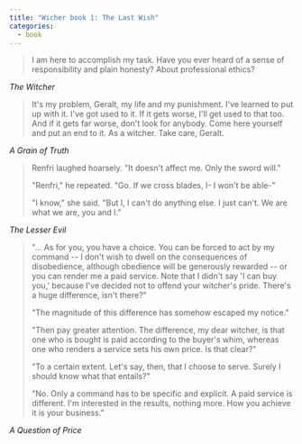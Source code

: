 ```yaml
---
title: "Wicher book 1: The Last Wish"
categories:
  - book
---
```


> I am here to accomplish my task. Have you ever heard of a sense of responsibility and plain honesty? About professional ethics?

*The Witcher*

> It's my problem, Geralt, my life and my punishment. I've learned to put up with it. I've got used to it. If it gets worse, I'll get used to that too. And if it gets far worse, don't look for anybody. Come here yourself and put an end to it. As a witcher. Take care, Geralt.
> 

*A Grain of Truth*

> Renfri laughed hoarsely. "It doesn't affect me. Only the sword will."
> 
> "Renfri," he repeated. "Go. If we cross blades, I- I won't be able-"
> 
> "I know," she said. "But I, I can't do anything else. I just can't. We are what we are, you and I."
> 

*The Lesser Evil*

> "... As for you, you have a choice. You can be forced to act by my command -- I don't wish to dwell on the consequences of disobedience, although obedience will be generously rewarded -- or you can render me a paid service. Note that I didn't say 'I can buy you,' because I've decided not to offend your witcher's pride. There's a huge difference, isn't there?"
> 
> "The magnitude of this difference has somehow escaped my notice."
> 
> "Then pay greater attention. The difference, my dear witcher, is that one who is bought is paid according to the buyer's whim, whereas one who renders a service sets his own price. Is that clear?"
> 
> "To a certain extent. Let's say, then, that I choose to serve. Surely I should know what that entails?"
> 
> "No. Only a command has to be specific and explicit. A paid service is different. I'm interested in the results, nothing more. How you achieve it is your business."
> 

*A Question of Price*
